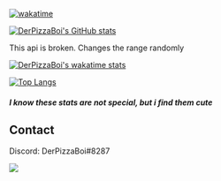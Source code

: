 [![wakatime](https://wakatime.com/badge/user/e4e9b650-a9da-4c12-84db-5721d761a6d2.svg)](https://wakatime.com/@e4e9b650-a9da-4c12-84db-5721d761a6d2)

[![DerPizzaBoi's GitHub stats](https://github-readme-stats.vercel.app/api?username=DerPizzaBoi&count_private=true&show_icons=true&theme=dracula)](https://github.com/DerPizzaBoi)

This api is broken. Changes the range randomly

[![DerPizzaBoi's wakatime stats](https://github-readme-stats.vercel.app/api/wakatime?username=DerPizzaBoi&theme=dracula&layout=compact&custom_title=This+month)](https://wakatime.com/DerPizzaBoi)

[![Top Langs](https://github-readme-stats.vercel.app/api/top-langs/?username=DerPizzaBoi&layout=compact&theme=dracula)](https://github.com/DerPizzaBoi)

##### I know these stats are not special, but i find them cute

## Contact

Discord: DerPizzaBoi#8287

![](https://komarev.com/ghpvc/?username=DerPizzaBoi&style=flat-square&color=red&label=visitors)

